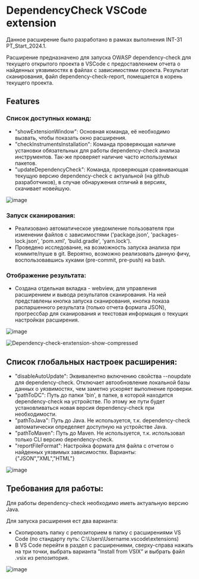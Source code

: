 # DependencyCheck VSCode extension

Данное расширение было разработано в рамках выполнения INT-31 PT_Start_2024.1.

Расширение предназначено для запуска OWASP dependency-check для текущего открытого проекта в VSCode с предоставлением отчета о найденных уязвимостях в файлах с зависимостями проекта.
Результат сканирования, файл dependency-check-report, помещается в корень текущего проекта.

## Features

### Список доступных команд:
 - "showExtensionWindow": Основная команда, её необходимо вызвать, чтобы показать окно расширения.
 - "checkInstrumentsInstallation": Команда проверяющая наличие установки обязательных для работы dependency-check анализа инструментов. Так-же проверяет наличие часто используемых пакетов.
 - "updateDependencyCheck": Команда, проверяющая сравнивающая текущую версию dependency-check с актуальной (на github разработчиков), в случае обнаружения отличий в версиях, скачивает новейшую.
   
![image](https://github.com/StrayDeR28/PT_Start_DependencyCheck_VS_Code_extension/assets/79637474/05e524a8-c77a-4034-88d1-089eae7c17a1)

### Запуск сканирования:
  - Реализовано автоматическое уведомление пользователя при изменении файлов с зависимостями ('package.json', 'packages-lock.json', 'pom.xml', 'build.gradle', 'yarn.lock').
  - Проведено исследование, на возможность запуска анализа при коммите/пуше в git. Вероятно, возможно реализовать данную фичу, воспользовавшись хуками (pre-commit, pre-push) на bash.

### Отображение результата:
  - Создана отдельная вкладка - webview, для управления расширением и вывода результатов сканирования. На ней представлены кнопка запуска сканирования, кнопка показа распаршенного результата (только отчета формата JSON), прогрессбар для сканирования и текстовая информация о текущих настройках расширения.
    
![image](https://github.com/StrayDeR28/PT_Start_DependencyCheck_VS_Code_extension/assets/79637474/952e3a49-7464-4326-8b6b-238db364c98c)


![Dependency-check-enxtension-show-compressed](https://github.com/StrayDeR28/PT_Start_DependencyCheck_VS_Code_extension/assets/79637474/4fd3a776-a4bd-48b3-89ce-562483ab852c)


## Список глобальных настроек расширения:
  - "disableAutoUpdate": Эквивалентно включению свойства --noupdate для dependency-check. Отключает автообновление локальной базы данных о уязвимостях, чем заметно ускоряет выполнение проверки.
  - "pathToDC": Путь до папки 'bin', в папке, в которой находится dependency-check на устройстве. По этому же пути будет установливаться новая версия dependency-check при необходимости.
  - "pathToJava": Путь до Java. Не используется, т.к. dependency-check автоматически определяет доступную на устройстве Java.
  - "pathToMaven": Путь до Maven. Не используется, т.к. использовал только CLI версию dependency-check.
  - "reportFileFormat": Настройка формата для файла с отчетом о найденных уязвимых зависимостях. Варианты: {"JSON","XML","HTML"}

![image](https://github.com/StrayDeR28/PT_Start_DependencyCheck_VS_Code_extension/assets/79637474/619a3e10-0a5f-495f-bc7f-81daa5845f26)

## Требования для работы:

Для работы dependency-check необходимо иметь актуальную версию Java. 

Для запуска расширения ест два варианта:
* Cкопировать папку с репозиторием в папку с расширениями VS Code (по стандарту путь: C:\Users\Username\.vscode\extensions)
* В VS Code перейти в раздел с расширениями, сверху-справа нажать на три точки, выбрать варианта "Install from VSIX" и выбрать файл .vsix из репозитория.

![image](https://github.com/StrayDeR28/PT_Start_DependencyCheck_VS_Code_extension/assets/79637474/87c88018-638d-42dc-8a95-7c4c567218c6)
